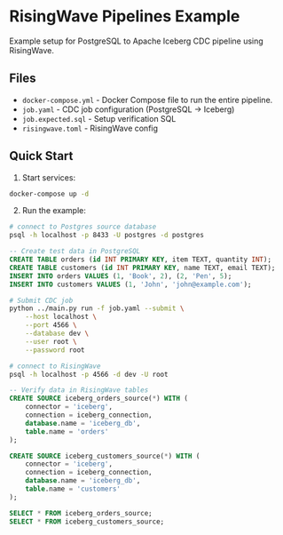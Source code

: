 # RisingWave Pipelines Example

Example setup for PostgreSQL to Apache Iceberg CDC pipeline using RisingWave.

## Files
- `docker-compose.yml` - Docker Compose file to run the entire pipeline.
- `job.yaml` - CDC job configuration (PostgreSQL → Iceberg)
- `job.expected.sql` - Setup verification SQL
- `risingwave.toml` - RisingWave config

## Quick Start

1. Start services:
```bash
docker-compose up -d
```

2. Run the example:
```bash
# connect to Postgres source database
psql -h localhost -p 8433 -U postgres -d postgres
```

```sql
-- Create test data in PostgreSQL
CREATE TABLE orders (id INT PRIMARY KEY, item TEXT, quantity INT);
CREATE TABLE customers (id INT PRIMARY KEY, name TEXT, email TEXT);
INSERT INTO orders VALUES (1, 'Book', 2), (2, 'Pen', 5);
INSERT INTO customers VALUES (1, 'John', 'john@example.com');
```

```bash
# Submit CDC job
python ../main.py run -f job.yaml --submit \
    --host localhost \
    --port 4566 \
    --database dev \
    --user root \
    --password root
```

```bash
# connect to RisingWave
psql -h localhost -p 4566 -d dev -U root
```

```sql
-- Verify data in RisingWave tables
CREATE SOURCE iceberg_orders_source(*) WITH (
    connector = 'iceberg',
    connection = iceberg_connection,
    database.name = 'iceberg_db',
    table.name = 'orders'
);

CREATE SOURCE iceberg_customers_source(*) WITH (
    connector = 'iceberg',
    connection = iceberg_connection,
    database.name = 'iceberg_db',
    table.name = 'customers'
);

SELECT * FROM iceberg_orders_source;
SELECT * FROM iceberg_customers_source;
```

